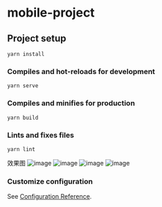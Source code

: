 # mobile-project

## Project setup
```
yarn install
```

### Compiles and hot-reloads for development
```
yarn serve
```

### Compiles and minifies for production
```
yarn build
```

### Lints and fixes files
```
yarn lint
```


效果图
![image](https://user-images.githubusercontent.com/96562389/191439024-3c54b6f0-272b-4961-bb41-8a927f12d01d.png)
![image](https://user-images.githubusercontent.com/96562389/191439055-9ea69cd2-3540-40ae-a896-c3781d7aaf7f.png)
![image](https://user-images.githubusercontent.com/96562389/191439102-214aedc1-ac76-4a88-94df-c441d55bb701.png)
![image](https://user-images.githubusercontent.com/96562389/191439131-05a9ccaa-fb0c-4763-9f74-e6cc63fbb794.png)


### Customize configuration
See [Configuration Reference](https://cli.vuejs.org/config/).
